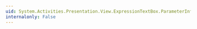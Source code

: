 ```yaml
---
uid: System.Activities.Presentation.View.ExpressionTextBox.ParameterInfoCommand
internalonly: False
---
```

